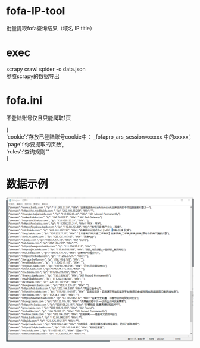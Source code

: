 # fofa-IP-tool
批量提取fofa查询结果（域名 IP title）

# exec <br>
scrapy crawl spider -o data.json<br>
参照scrapy的数据导出<br>
# fofa.ini <br>
不登陆账号仅且只能爬取1页

{<br>
'cookie':'存放已登陆账号cookie中： _fofapro_ars_session=xxxxx  中的xxxxx',<br>
'page':'你要提取的页数',<br>
'rules':'查询规则"'<br>
}<br>
# 数据示例<br>
![Image text](https://github.com/k-fire/fofa-IP-tool/blob/master/img.png?raw=true)
